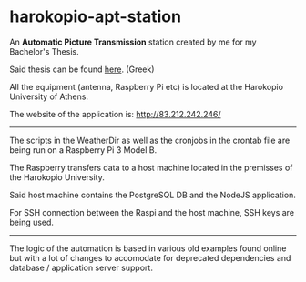 # harokopio-apt-station

An <b>Automatic Picture Transmission</b> station created by me for my Bachelor's Thesis.

Said thesis can be found [here](http://estia.hua.gr/browse/23032). (Greek)

All the equipment (antenna, Raspberry Pi etc) is located at the Harokopio University of Athens.

The website of the application is: http://83.212.242.246/

----

The scripts in the WeatherDir as well as the cronjobs in the crontab file are being run on a Raspberry Pi 3 Model B.

The Raspberry transfers data to a host machine located in the premisses of the Harokopio University.

Said host machine contains the PostgreSQL DB and the NodeJS application.

For SSH connection between the Raspi and the host machine, SSH keys are being used.

----
The logic of the automation is based in various old examples found online but with a lot of changes to accomodate for deprecated dependencies and database / application server support.
